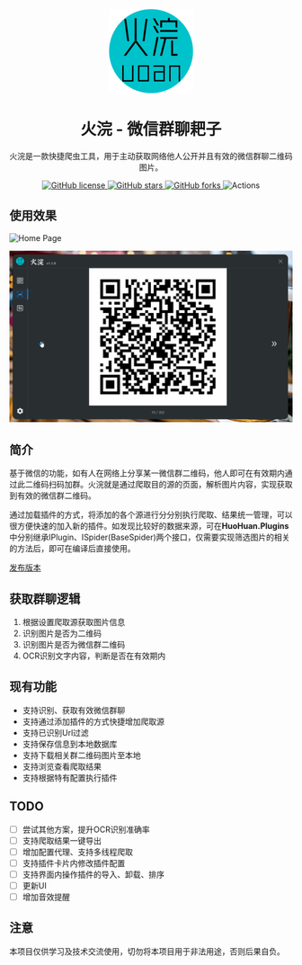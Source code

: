 <p align="center">
    <img src="src/HuoHuan/Resources/HuoHuan.png" width=150/>
</p>
<h1 align="center">火浣 - 微信群聊耙子</h1>
<div align="center">
火浣是一款快捷爬虫工具，用于主动获取网络他人公开并且有效的微信群聊二维码图片。
</div>

<p align="center">
	<a href="https://github.com/laosanyuan/HuoHuan/blob/master/LICENSE">
		<img alt="GitHub license" src="https://img.shields.io/github/license/laosanyuan/HuoHuan">
	</a>
    <a href="https://github.com/laosanyuan/HuoHuan/stargazers">
        <img alt="GitHub stars" src="https://img.shields.io/github/stars/laosanyuan/HuoHuan">
    </a>
    <a href="https://github.com/laosanyuan/HuoHuan/network">
        <img alt="GitHub forks" src="https://img.shields.io/github/forks/laosanyuan/HuoHuan">
    </a>
    <a>
        <img alt="Actions" src="https://github.com/laosanyuan/HuoHuan/actions/workflows/HuoHuan - CI.yml/badge.svg?event=push">
    </a>
</p>

## 使用效果

![Home Page](/Images/home_page.gif)

![View Page](/Images/view_page.gif)

## 简介

基于微信的功能，如有人在网络上分享某一微信群二维码，他人即可在有效期内通过此二维码扫码加群。火浣就是通过爬取目的源的页面，解析图片内容，实现获取到有效的微信群二维码。

通过加载插件的方式，将添加的各个源进行分分别执行爬取、结果统一管理，可以很方便快速的加入新的插件。如发现比较好的数据来源，可在**HuoHuan.Plugins**中分别继承IPlugin、ISpider(BaseSpider)两个接口，仅需要实现筛选图片的相关的方法后，即可在编译后直接使用。

[发布版本](https://github.com/laosanyuan/HuoHuan/releases)

## 获取群聊逻辑

1. 根据设置爬取源获取图片信息
2. 识别图片是否为二维码
3. 识别图片是否为微信群二维码
4. OCR识别文字内容，判断是否在有效期内

## 现有功能

* 支持识别、获取有效微信群聊
* 支持通过添加插件的方式快捷增加爬取源
* 支持已识别Url过滤
* 支持保存信息到本地数据库
* 支持下载相关群二维码图片至本地
* 支持浏览查看爬取结果
* 支持根据特有配置执行插件

## TODO

- [ ] 尝试其他方案，提升OCR识别准确率
- [ ] 支持爬取结果一键导出
- [ ] 增加配置代理、支持多线程爬取
- [ ] 支持插件卡片内修改插件配置
- [ ] 支持界面内操作插件的导入、卸载、排序
- [ ] 更新UI
- [ ] 增加音效提醒

## 注意

本项目仅供学习及技术交流使用，切勿将本项目用于非法用途，否则后果自负。



